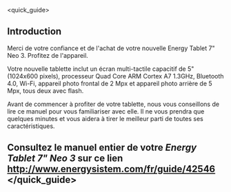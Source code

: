 <quick_guide>
##  Introduction

Merci de votre confiance et de l'achat de votre nouvelle Energy Tablet 7" Neo 3. Profitez de l'appareil.

Votre nouvelle tablette inclut un écran multi-tactile capacitif de 5" (1024x600 pixels), processeur Quad Core ARM Cortex A7 1.3GHz, Bluetooth 4.0, Wi-Fi, appareil photo frontal de 2 Mpx et appareil photo arrière de 5 Mpx, tous deux avec flash.

Avant de commencer à profiter de votre tablette, nous vous conseillons de lire ce manuel pour vous familiariser avec elle. Il ne vous prendra que quelques minutes et vous aidera à tirer le meilleur parti de toutes ses caractéristiques.



## <unique> Consultez le manuel entier de votre *Energy Tablet 7" Neo 3* sur ce lien http://www.energysistem.com/fr/guide/42546 </unique> </quick_guide>

